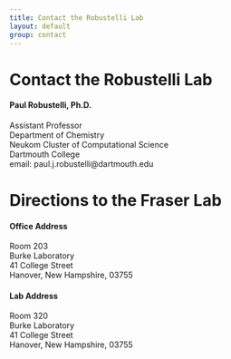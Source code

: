 ```yaml
---
title: Contact the Robustelli Lab
layout: default
group: contact
---
```


# Contact the Robustelli Lab

<div class="col-md-4">

  <h4>Paul Robustelli, Ph.D.</h4>
  Assistant Professor  <br>
  Department of Chemistry  <br>
  Neukom Cluster of Computational Science <br>
  Dartmouth College   <br>
  email: paul.j.robustelli@dartmouth.edu <br>
 
# Directions to the Fraser Lab

<div class="row">

<div class="col-md-4">

<h4>Office Address</h4>


Room 203 <br>
Burke Laboratory  <br>
41 College Street <br>
Hanover, New Hampshire, 03755 <br>

</div>

<div class="col-md-4">

<h4>Lab Address</h4>

Room 320 <br>
Burke Laboratory  <br>
41 College Street <br>
Hanover, New Hampshire, 03755 <br>

</div>

</div>

